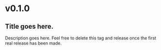 # v0.1.0
## Title goes here.

Description goes here.
Feel free to delete this tag and release once the first real release has been made.
